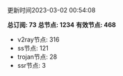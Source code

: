 更新时间2023-03-02 00:54:08

**总订阅: 73**
**总节点: 1234**
**有效节点: 468**
- v2ray节点: 316
- ss节点: 121
- trojan节点: 28
- ssr节点: 3
